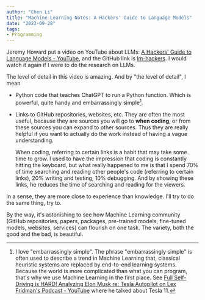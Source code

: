 ```yaml
---
author: "Chen Li"
title: "Machine Learning Notes: A Hackers' Guide to Language Models"
date: "2023-09-28"
tags: 
- Programming
---
```


Jeremy Howard put a video on YouTube about LLMs: [A Hackers' Guide to Language Models - YouTube](https://www.youtube.com/watch?v=jkrNMKz9pWU), and the GitHub link is [lm-hackers](https://github.com/fastai/lm-hackers/tree/main). I would watch it again if I were to do the research on LLMs.

The level of detail in this video is amazing. And by "the level of detail", I mean 

- Python code that teaches ChatGPT to run a Python function. Which is powerful, quite handy and embarrassingly simple[^1].

- Links to GitHub repositories, websites, etc. They are often the most useful, because they are sources you will go to __when coding__, or from these sources you can expand to other sources. Thus they are really helpful if you want to actually do the work instead of having a vague understanding.

    When coding, referring to certain links is a habit that may take some time to grow. I used to have the impression that coding is constantly hitting the keyboard, but what really happened to me is that I spend 70% of time searching and reading other people's code (referring to certain links), 20% writing and testing, 10% debugging. And by showing these links, he reduces the time of searching and reading for the viewers.

In a sense, they are more close to experience than knowledge. I'll try to do the same thing, try to.

By the way, it's astonishing to see how Machine Learning community (GitHub repositories, papers, packages, pre-trained models, fine-tuned models, websites, services) can flourish on one task. The variety, both the good and the bad, is beautiful.

[^1]: I love "embarrassingly simple". The phrase "embarrassingly simple" is often used to describe a trend in Machine Learning that, classical heuristic systems are replaced by end-to-end learning systems. Because the world is more complicated than what you can program, that's why we use Machine Learning in the first place. See [Full Self-Driving is HARD! Analyzing Elon Musk re: Tesla Autopilot on Lex Fridman's Podcast - YouTube](https://www.youtube.com/watch?v=rd3R_G6_UfY) where he talked about Tesla 11.